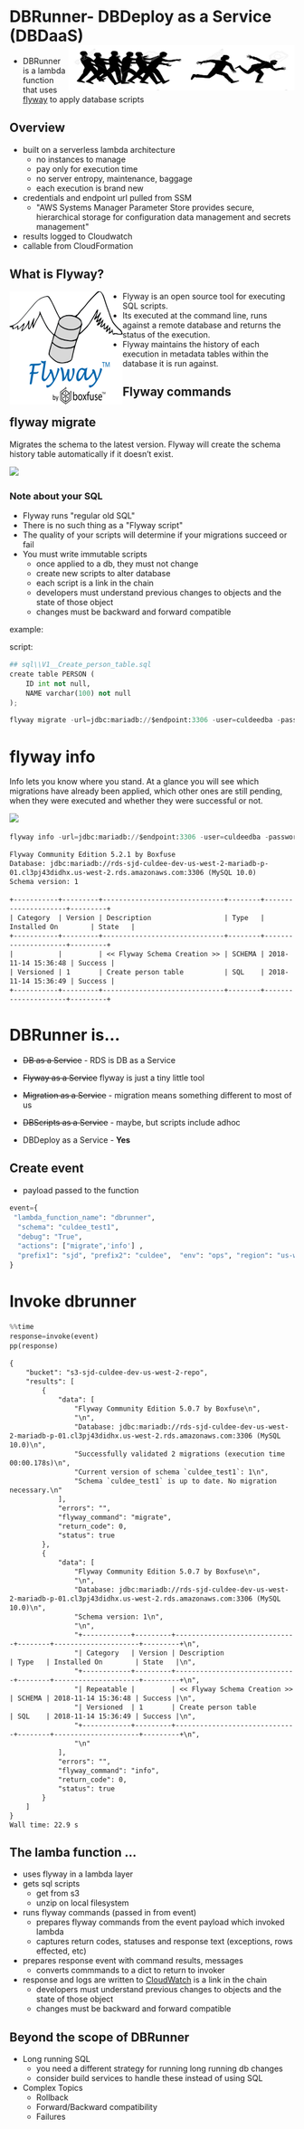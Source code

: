 # DBRunner- DBDeploy as a Service (DBDaaS) <img style="float: right;" width="400" height="80" src="z.jpg">

- DBRunner is a lambda function that uses [flyway](https://flywaydb.org/) to apply database scripts


## Overview

- built on a serverless lambda architecture
    - no instances to manage
    - pay only for execution time
    - no server entropy, maintenance, baggage
    - each execution is brand new
- credentials and endpoint url pulled from SSM
    - "AWS Systems Manager Parameter Store provides secure, hierarchical storage for configuration data management and secrets management"
- results logged to Cloudwatch
- callable from CloudFormation

## What is Flyway?

<img style="float: left;" width="200" height="200" src="fw.png">

   - Flyway is an open source tool for executing SQL scripts.
   - Its executed at the command line, runs against a remote database and returns the status of the execution.
   - Flyway maintains the history of each execution in metadata tables within the database it is run against.




## Flyway commands

## flyway migrate
Migrates the schema to the latest version. Flyway will create the schema history table automatically if it doesn’t exist.

![](https://flywaydb.org/assets/balsamiq/command-migrate.png)


### Note about your SQL
- Flyway runs "regular old SQL"
- There is no such thing as a "Flyway script"
- The quality of your scripts will determine if your migrations succeed
  or fail
- You must write immutable scripts
    - once applied to a db, they must not change
    - create new scripts to alter database
    - each script is a link in the chain
    - developers must understand previous changes to objects and the state of those object
    - changes must be backward and forward compatible

example:

script:
```python
## sql\\V1__Create_person_table.sql
create table PERSON (
    ID int not null,
    NAME varchar(100) not null
);
```


```python
flyway migrate -url=jdbc:mariadb://$endpoint:3306 -user=culdeedba -password=$pw -schemas=culdee_test1
```





# flyway info
Info lets you know where you stand. At a glance you will see which migrations have already been applied, which other ones are still pending, when they were executed and whether they were successful or not.


![](https://flywaydb.org/assets/balsamiq/command-info.png)





```python
flyway info -url=jdbc:mariadb://$endpoint:3306 -user=culdeedba -password=$pw -schemas=culdee_test1
```

    Flyway Community Edition 5.2.1 by Boxfuse
    Database: jdbc:mariadb://rds-sjd-culdee-dev-us-west-2-mariadb-p-01.cl3pj43didhx.us-west-2.rds.amazonaws.com:3306 (MySQL 10.0)
    Schema version: 1
    
    +-----------+---------+------------------------------+--------+---------------------+---------+
    | Category  | Version | Description                  | Type   | Installed On        | State   |
    +-----------+---------+------------------------------+--------+---------------------+---------+
    |           |         | << Flyway Schema Creation >> | SCHEMA | 2018-11-14 15:36:48 | Success |
    | Versioned | 1       | Create person table          | SQL    | 2018-11-14 15:36:49 | Success |
    +-----------+---------+------------------------------+--------+---------------------+---------+


# DBRunner is...

-  ~~DB as a Service~~ - RDS is DB as a Service

-  ~~Flyway as a Service~~  flyway is just a tiny little tool

-  ~~Migration as a Service~~ - migration means something different to most of us

-  ~~DBScripts as a Service~~ - maybe, but scripts include adhoc

- DBDeploy as a Service - **Yes**




## Create event
- payload passed to the function

```python
event={ 
 "lambda_function_name": "dbrunner",
  "schema": "culdee_test1",
  "debug": "True",
  "actions": ["migrate",'info'] , 
  "prefix1": "sjd", "prefix2": "culdee",  "env": "ops", "region": "us-west-2"
}
```

# Invoke dbrunner

```python
%%time
response=invoke(event)
pp(response)
```

    {
        "bucket": "s3-sjd-culdee-dev-us-west-2-repo",
        "results": [
            {
                "data": [
                    "Flyway Community Edition 5.0.7 by Boxfuse\n",
                    "\n",
                    "Database: jdbc:mariadb://rds-sjd-culdee-dev-us-west-2-mariadb-p-01.cl3pj43didhx.us-west-2.rds.amazonaws.com:3306 (MySQL 10.0)\n",
                    "Successfully validated 2 migrations (execution time 00:00.178s)\n",
                    "Current version of schema `culdee_test1`: 1\n",
                    "Schema `culdee_test1` is up to date. No migration necessary.\n"
                ],
                "errors": "",
                "flyway_command": "migrate",
                "return_code": 0,
                "status": true
            },
            {
                "data": [
                    "Flyway Community Edition 5.0.7 by Boxfuse\n",
                    "\n",
                    "Database: jdbc:mariadb://rds-sjd-culdee-dev-us-west-2-mariadb-p-01.cl3pj43didhx.us-west-2.rds.amazonaws.com:3306 (MySQL 10.0)\n",
                    "Schema version: 1\n",
                    "\n",
                    "+------------+---------+------------------------------+--------+---------------------+---------+\n",
                    "| Category   | Version | Description                  | Type   | Installed On        | State   |\n",
                    "+------------+---------+------------------------------+--------+---------------------+---------+\n",
                    "| Repeatable |         | << Flyway Schema Creation >> | SCHEMA | 2018-11-14 15:36:48 | Success |\n",
                    "| Versioned  | 1       | Create person table          | SQL    | 2018-11-14 15:36:49 | Success |\n",
                    "+------------+---------+------------------------------+--------+---------------------+---------+\n",
                    "\n"
                ],
                "errors": "",
                "flyway_command": "info",
                "return_code": 0,
                "status": true
            }
        ]
    }
    Wall time: 22.9 s



## The lamba function ...
- uses flyway in a lambda layer
- gets sql scripts
    - get from s3
    - unzip on local filesystem
- runs flyway commands (passed in from event)
    - prepares flyway commands from the event payload which invoked lambda
    - captures return codes, statuses and response text (exceptions, rows effected, etc)
- prepares response event with command results, messages
    - converts commmands to a dict to return to invoker
- response and logs are written to [CloudWatch](https://us-west-2.console.aws.amazon.com/cloudwatch/home?region=us-west-2#logEventViewer:group=/aws/lambda/sjd-culdee-dev-dbrunner;stream=2018/11/14/[$LATEST]c055e3a2f99d4861989d9c1dd8e6d903;start=2018-11-13T15:36:51Z)
is a link in the chain
    - developers must understand previous changes to objects and the state of those object
    - changes must be backward and forward compatible


## Beyond the scope of DBRunner
- Long running SQL
  -   you need a different strategy for running long running db changes
  -   consider build services to handle these instead of using SQL
- Complex Topics
    - Rollback
    - Forward/Backward compatibility
    - Failures
